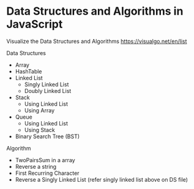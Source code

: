 # Data Structures and Algorithms in JavaScript

Visualize the Data Structures and Algorithms https://visualgo.net/en/list

Data Structures
- Array
- HashTable
- Linked List
  - Singly Linked List
  - Doubly Linked List
- Stack 
  - Using Linked List
  - Using Array
- Queue
  - Using Linked List
  - Using Stack
- Binary Search Tree (BST)

Algorithm
- TwoPairsSum in a array
- Reverse a string
- First Recurring Character
- Reverse a Singly Linked List (refer singly linked list above on DS file)
